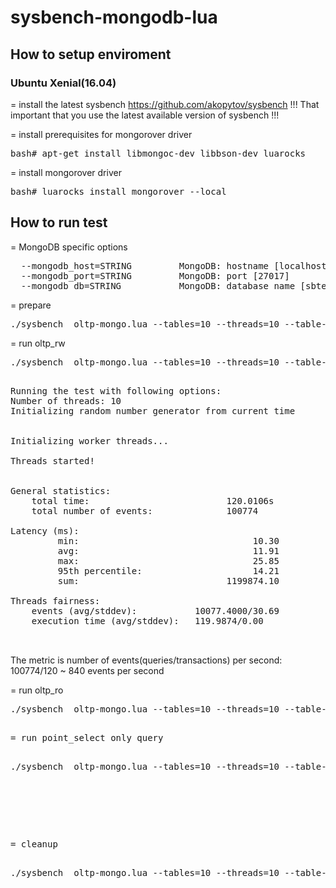 # sysbench-mongodb-lua


 <h2>How to setup enviroment</h2>
 
  <h3>Ubuntu Xenial(16.04)</h3>
 
 = install the latest sysbench
   https://github.com/akopytov/sysbench
   !!! That important that you use the latest available version of sysbench !!!
    
 = install prerequisites for mongorover driver
   <pre>bash# apt-get install libmongoc-dev libbson-dev luarocks</pre>
  
 = install mongorover driver
   <pre>bash# luarocks install mongorover --local</pre>
  
 <h2>How to run test</h2>
 
 = MongoDB specific options
 <pre>
  --mongodb_host=STRING         MongoDB: hostname [localhost]
  --mongodb_port=STRING         MongoDB: port [27017]
  --mongodb_db=STRING           MongoDB: database name [sbtest_test]
</pre>
 = prepare
 
 <pre>./sysbench  oltp-mongo.lua --tables=10 --threads=10 --table-size=100 --mongodb-db=sbtest --mongodb-host=localhost --mongodb-port=27017  --rand-type=pareto prepare</pre>
 
 = run oltp_rw
 <pre>./sysbench  oltp-mongo.lua --tables=10 --threads=10 --table-size=100 --mongodb-db=sbtest --mongodb-host=localhost --mongodb-port=27017 --time=120 --report-interval=1 --rand-type=pareto run</pre>
 <pre>

Running the test with following options:
Number of threads: 10
Initializing random number generator from current time


Initializing worker threads...

Threads started!


General statistics:
    total time:                          120.0106s
    total number of events:              100774

Latency (ms):
         min:                                 10.30
         avg:                                 11.91
         max:                                 25.85
         95th percentile:                     14.21
         sum:                            1199874.10

Threads fairness:
    events (avg/stddev):           10077.4000/30.69
    execution time (avg/stddev):   119.9874/0.00

 </pre>

The metric is number of events(queries/transactions) per second: 100774/120 ~ 840 events per second

= run oltp_ro
 <pre>./sysbench  oltp-mongo.lua --tables=10 --threads=10 --table-size=100 --mongodb-db=sbtest --mongodb-host=localhost --mongodb-port=27017 --time=120 --read_only=on --report-interval=1 --rand-type=pareto run</pre>
 <pre>

= run point_select only query
 <pre>./sysbench  oltp-mongo.lua --tables=10 --threads=10 --table-size=100 --mongodb-db=sbtest --mongodb-host=localhost --mongodb-port=27017 --time=120  --point_selects=1 --simple_ranges=0 --sum_ranges=0 --order_ranges=0 --distinct_ranges=0 --index_updates=0 --non_index_updates=0  --delete_inserts=0 --skip_trx=on  --report-interval=1 --rand-type=pareto run</pre>
 
 
 
 <pre>


= cleanup
 <pre>./sysbench  oltp-mongo.lua --tables=10 --threads=10 --table-size=100 --mongodb-db=sbtest --mongodb-host=localhost --mongodb-port=27017 cleanup</pre>
 
 
